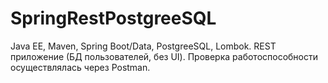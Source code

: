 # SpringRestPostgreeSQL
Java EE, Maven, Spring Boot/Data, PostgreeSQL, Lombok. 
REST приложение (БД пользователей, без UI). 
Проверка работоспособности осуществлялась через Postman.
